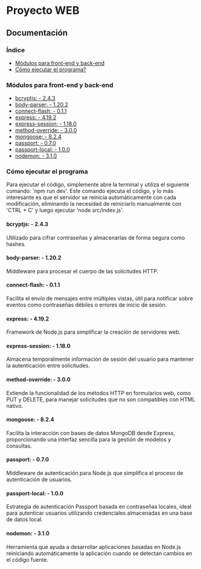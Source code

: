 <h1>Proyecto WEB</h1>
<h2>Documentación</h2>

<h3>Índice</h3>
<ul>
    <li><a href="#indice-modulos">Módulos para front-end y back-end</a></li>
    <li><a href="#ejecucion-programa">Cómo ejecutar el programa?</a></li>
</ul>

<h3 id="indice-modulos">Módulos para front-end y back-end</h3>
<ul>
    <li><a href="#bcryptjs">bcryptjs: - 2.4.3</a></li>
    <li><a href="#body-parser">body-parser: - 1.20.2</a></li>
    <li><a href="#connect-flash">connect-flash: - 0.1.1</a></li>
    <li><a href="#express">express: - 4.19.2</a></li>
    <li><a href="#express-session">express-session: - 1.18.0</a></li>
    <li><a href="#method-override">method-override: - 3.0.0</a></li>
    <li><a href="#mongoose">mongoose: - 8.2.4</a></li>
    <li><a href="#passport">passport: - 0.7.0</a></li>
    <li><a href="#passport-local">passport-local: - 1.0.0</a></li>
    <li><a href="#nodemon">nodemon: - 3.1.0</a></li>
</ul>

<h3 id="ejecucion-programa">Cómo ejecutar el programa</h3>
<p>Para ejecutar el código, simplemente abre la terminal y utiliza el siguiente comando: 'npm run dev'. Este comando ejecuta el código, 
    y lo más interesante es que el servidor se reinicia automáticamente con cada modificación, eliminando la necesidad de reiniciarlo 
    manualmente con 'CTRL + C' y luego ejecutar 'node src/index.js'.</p>

<h4 id="bcryptjs">bcryptjs: - 2.4.3</h4>
<p>Utilizado para cifrar contraseñas y almacenarlas de forma segura como hashes.</p>

<h4 id="body-parser">body-parser: - 1.20.2</h4>
<p>Middleware para procesar el cuerpo de las solicitudes HTTP.</p>

<h4 id="connect-flash">connect-flash: - 0.1.1</h4>
<p>Facilita el envío de mensajes entre múltiples vistas, útil para notificar sobre eventos como contraseñas débiles o errores de inicio de sesión.</p>

<h4 id="express">express: - 4.19.2</h4>
<p>Framework de Node.js para simplificar la creación de servidores web.</p>

<h4 id="express-session">express-session: - 1.18.0</h4>
<p>Almacena temporalmente información de sesión del usuario para mantener la autenticación entre solicitudes.</p>

<h4 id="method-override">method-override: - 3.0.0</h4>
<p>Extiende la funcionalidad de los métodos HTTP en formularios web, como PUT y DELETE, para manejar solicitudes que no son compatibles con HTML nativo.</p>

<h4 id="mongoose">mongoose: - 8.2.4</h4>
<p>Facilita la interacción con bases de datos MongoDB desde Express, proporcionando una interfaz sencilla para la gestión de modelos y consultas.</p>

<h4 id="passport">passport: - 0.7.0</h4>
<p>Middleware de autenticación para Node.js que simplifica el proceso de autenticación de usuarios.</p>

<h4 id="passport-local">passport-local: - 1.0.0</h4>
<p>Estrategia de autenticación Passport basada en contraseñas locales, ideal para autenticar usuarios utilizando credenciales almacenadas en una base de datos local.</p>

<h4 id="nodemon">nodemon: - 3.1.0</h4>
<p>Herramienta que ayuda a desarrollar aplicaciones basadas en Node.js reiniciando automáticamente la aplicación cuando se detectan cambios en el código fuente.</p>
